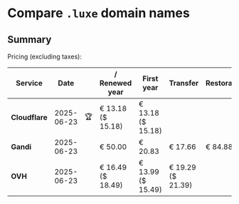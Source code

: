 # Compare `.luxe` domain names

## Summary

Pricing (excluding taxes):

| Service | Date |  | / Renewed year | First year | Transfer | Restoration |
|--|--|--|--|--|--|--|
| **Cloudflare** | 2025-06-23 | 🏆 | € 13.18<br>($ 15.18) | € 13.18<br>($ 15.18) |  |  |
| **Gandi** | 2025-06-23 |  | € 50.00 | € 20.83 | € 17.66 | € 84.88 |
| **OVH** | 2025-06-23 |  | € 16.49<br>($ 18.49) | € 13.99<br>($ 15.49) | € 19.29<br>($ 21.39) |  |
